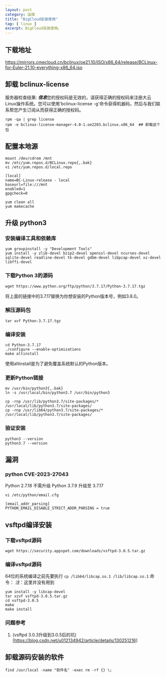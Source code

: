 ```yaml
---
layout: post
category: 运维
title: "BigCloud安装使用"
tag: [ linux ]
excerpt: BigCloud安装使用。
---
```


## 下载地址

https://mirrors.cmecloud.cn/bclinux/oe21.10/ISO/x86_64/release/BCLinux-for-Euler-21.10-everything-x86_64.iso

## 卸载 bclinux-license

服务器检查结果:
***信息***您的授权码是无效的，请获得正确的授权码来注册大云Linux操作系统。您可以使用'bclinux-license
-g'命令获得机器码，然后与我们联系帮您产生订阅从而获得正确的授权码。

```shell
rpm -qa | grep license
rpm -e bclinux-license-manager-4.0-1.oe2203.bclinux.x86_64  ## 卸载这个包
```

## 配置本地源

```shell
mount /dev/cdrom /mnt
mv /etc/yum.repos.d/BCLinux.repo{,.bak}
vi /etc/yum.repos.d/local.repo

[local]
name=BC-Linux-release - local
baseurl=file:///mnt
enabled=1
gpgcheck=0

yum clean all
yum makecache
```

## 升级 python3

### 安装编译工具和依赖库

```
yum groupinstall -y "Development Tools"
yum install -y zlib-devel bzip2-devel openssl-devel ncurses-devel sqlite-devel readline-devel tk-devel gdbm-devel libpcap-devel xz-devel libffi-devel
```

### 下载Python 3的源码

```
wget https://www.python.org/ftp/python/3.7.17/Python-3.7.17.tgz
```

将上面的链接中的3.7.17替换为你想安装的Python版本号，例如3.8.0。

### 解压源码包

```
tar xvf Python-3.7.17.tgz
```

### 编译安装

```
cd Python-3.7.17
./configure --enable-optimizations
make altinstall
```

使用altinstall是为了避免覆盖系统默认的Python版本。

### 更新Python链接

```
mv /usr/bin/python3{,.bak}
ln -s /usr/local/bin/python3.7 /usr/bin/python3
```

```shell
cp -rnp /usr/lib/python3.7/site-packages/* /usr/local/lib/python3.7/site-packages/
cp -rnp /usr/lib64/python3.7/site-packages/* /usr/local/lib/python3.7/site-packages/
```


### 验证安装

```
python3 --version
python3.7 --version
```

## 漏洞

### python CVE-2023-27043

Python 2.7.18 不需升级
Python 3.7.9  升级至 3.7.17

```
vi /etc/python/email.cfg
```

```
[email_addr_parsing]
PYTHON_EMAIL_DISABLE_STRICT_ADDR_PARSING = true
```

## vsftpd编译安装

### 下载vsftpd源码

```shell
wget https://security.appspot.com/downloads/vsftpd-3.0.5.tar.gz
```

### 编译vsftpd源码

64位的系统编译之前先要执行 `cp /lib64/libcap.so.1 /lib/libcap.so.1` 命令：
*注*：这里并没有用到

```shell
yum install -y libcap-devel
tar xzvf vsftpd-3.0.5.tar.gz
cd vsftpd-3.0.5
make
make install
```

### 问题参考

1. (vsftpd 3.0.3升级到3.0.5后的坑)[https://blog.csdn.net/u012134942/article/details/130251216]

## 卸载源码安装的软件

```shell
find /usr/local -name "软件名" -exec rm -rf {} \;
```
